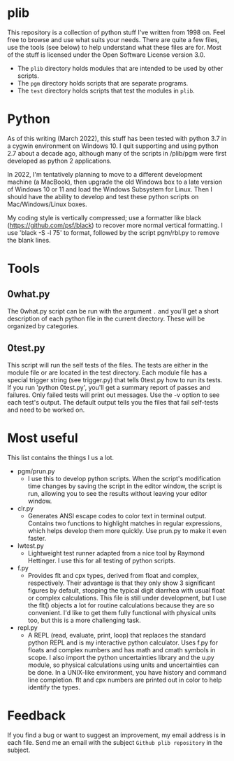 # plib

This repository is a collection of python stuff I've written from 1998 on.
Feel free to browse and use what suits your needs.  There are quite a few
files, use the tools (see below) to help understand what these files are
for.  Most of the stuff is licensed under the Open Software License version
3.0.

* The `plib` directory holds modules that are intended to be used by other
  scripts.
* The `pgm` directory holds scripts that are separate programs.
* The `test` directory holds scripts that test the modules in `plib`.

# Python

As of this writing (March 2022), this stuff has been tested with python 3.7
in a cygwin environment on Windows 10.  I quit supporting and using python
2.7 about a decade ago, although many of the scripts in /plib/pgm were
first developed as python 2 applications.

In 2022, I'm tentatively planning to move to a different development
machine (a MacBook), then upgrade the old Windows box to a late version of
Windows 10 or 11 and load the Windows Subsystem for Linux.  Then I should
have the ability to develop and test these python scripts on
Mac/Windows/Linux boxes.

My coding style is vertically compressed; use a formatter like black
(https://github.com/psf/black) to recover more normal vertical formatting.
I use 'black -S -l 75' to format, followed by the script pgm/rbl.py to
remove the blank lines.

# Tools

## 0what.py

The 0what.py script can be run with the argument `.` and you'll get a short
description of each python file in the current directory.  These will be
organized by categories.

## 0test.py

This script will run the self tests of the files.  The tests are either in
the module file or are located in the test directory.  Each module file has
a special trigger string (see trigger.py) that tells 0test.py how to run
its tests.  If you run 'python 0test.py', you'll get a summary report of
passes and failures.  Only failed tests will print out messages.  Use the
-v option to see each test's output.  The default output tells you the
files that fail self-tests and need to be worked on.

# Most useful

This list contains the things I us a lot.

* pgm/prun.py
    - I use this to develop python scripts.  When the script's modification
      time changes by saving the script in the editor window, the script is
      run, allowing you to see the results without leaving your editor
      window.  
* clr.py
    - Generates ANSI escape codes to color text in terminal output.
      Contains two functions to highlight matches in regular expressions,
      which helps develop them more quickly.  Use prun.py to make it even
      faster.
* lwtest.py
    - Lightweight test runner adapted from a nice tool by Raymond
      Hettinger.  I use this for all testing of python scripts.
* f.py
    - Provides flt and cpx types, derived from float and complex,
      respectively.  Their advantage is that they only show 3 significant
      figures by default, stopping the typical digit diarrhea with usual
      float or complex calculations.  This file is still under development,
      but I use the flt() objects a lot for routine calculations because
      they are so convenient.  I'd like to get them fully functional with
      physical units too, but this is a more challenging task.
* repl.py
    - A REPL (read, evaluate, print, loop) that replaces the standard
      python REPL and is my interactive python calculator.  Uses f.py for
      floats and complex numbers and has math and cmath symbols in scope.
      I also import the python uncertainties library and the u.py module,
      so physical calculations using units and uncertainties can be done.
      In a UNIX-like environment, you have history and command line
      completion.  flt and cpx numbers are printed out in color to help
      identify the types.

# Feedback

If you find a bug or want to suggest an improvement, my email address is in
each file.  Send me an email with the subject `Github plib repository` in
the subject.
